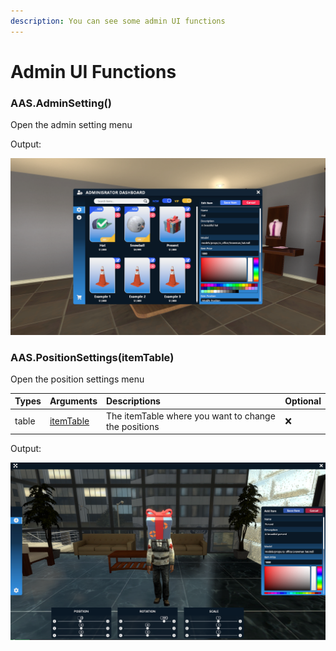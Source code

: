 ```yaml
---
description: You can see some admin UI functions
---
```

# Admin UI Functions

### AAS.AdminSetting()
Open the admin setting menu

Output:

![](../../../assets/images/admin_settings.png)

### AAS.PositionSettings(itemTable)
Open the position settings menu 

| Types | Arguments | Descriptions | Optional |
| :--- | :--- | :--- | :--- |
| table | [itemTable](../../data/itemTable.md) | The itemTable where you want to change the positions | ❌ |

Output:

![](../../../assets/images/admin_positions.png)